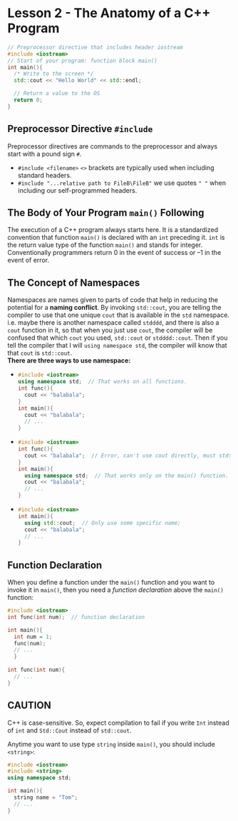 # Lesson 2 - The Anatomy of a C++ Program
``` c++
// Preprocessor directive that includes header iostream 
#include <iostream> 
// Start of your program: function block main()
int main(){
  /* Write to the screen */
  std::cout << "Hello World" << std::endl;

  // Return a value to the OS 
  return 0;
}
```
## Preprocessor Directive `#include`
Preprocessor directives are commands to the preprocessor and always start with a pound sign `#`.
* `#include <filename>` `<>` brackets are typically used when including standard headers.
* `#include "...relative path to FileB\FileB"` we use quotes `" "` when including our self-programmed headers.

## The Body of Your Program `main()` Following
The execution of a C++ program always starts here. It is a standardized convention that function `main()` is declared with an `int` preceding it. `int` is the return value type of the function `main()` and stands for integer. Conventionally programmers return 0 in the event of success or –1 in the event of error.

## The Concept of Namespaces 
Namespaces are names given to parts of code that help in reducing the potential for a **naming conflict**. By invoking `std::cout`, you are telling the compiler to use that one unique `cout` that is available in the `std` namespace.   
i.e. maybe there is another namespace called `stdddd`, and there is also a `cout` function in it, so that when you just use `cout`, the compiler will be confused that which `cout` you used, `std::cout` or `stdddd::cout`. Then if you tell the compiler that I will `using namespace std`, the compiler will know that that `cout` is `std::cout`.  
**There are three ways to use namespace:**  
* ```c++
  #include <iostream>
  using namespace std;  // That works on all functions.
  int func(){
    cout << "balabala";
  }
  int main(){
    cout << "balabala";
    // ...
  }
  ```
* ```c++
  #include <iostream>
  int func(){
    cout << "balabala";  // Error, can't use cout directly, must std::cout here.
  }
  int main(){
    using namespace std;  // That works only on the main() function.
    cout << "balabala";
    // ...
  }
  ```
* ```c++
  #include <iostream>
  int main(){
    using std::cout;  // Only use some specific name;
    cout << "balabala";
    // ...
  }
  ```
  
  
## Function Declaration
When you define a function under the `main()` function and you want to invoke it in `main()`, then you need a *function declaration* above the `main()` function:  
```c++
#include <iostream>
int func(int num);  // function declaration

int main(){
  int num = 1;
  func(num);
  // ...
  }
  
int func(int num){
  // ...
}
```

## CAUTION
C++ is case-sensitive. So, expect compilation to fail if you write `Int` instead of `int` and `Std::Cout` instead of `std::cout`.  

Anytime you want to use type `string` inside `main()`, you should include `<string>`:  
```c++
#include <iostream>
#include <string>
using namespace std;

int main(){
  string name = "Tom";
  // ...
}
```
